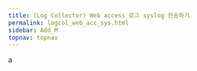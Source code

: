 ```yaml
---
title: (Log Collector) Web access 로그 syslog 전송하기
permalink: logcol_web_acc_sys.html
sidebar: Add_M
topnav: topnav
---
```


a